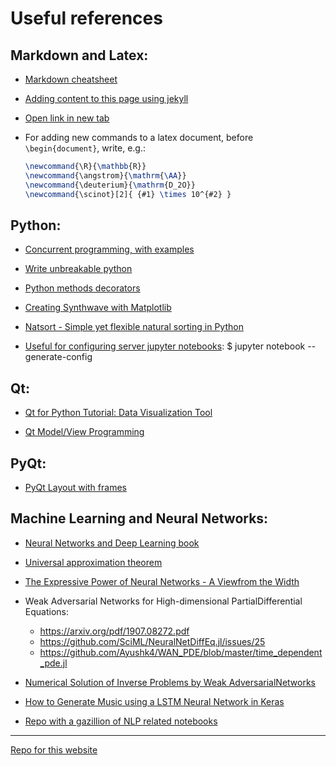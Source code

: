 ﻿# Useful references

## Markdown and Latex:

 - [Markdown cheatsheet](https://github.com/adam-p/markdown-here/wiki/Markdown-Cheatsheet)

 - [Adding content to this page using jekyll](https://help.github.com/en/github/working-with-github-pages/adding-content-to-your-github-pages-site-using-jekyll)

 - <a href="http://example.com/" target="_blank">Open link in new tab</a>
 - For adding new commands to a latex document, before `\begin{document}`, write, e.g.:  
   ```latex
   \newcommand{\R}{\mathbb{R}}  
   \newcommand{\angstrom}{\mathrm{\AA}}  
   \newcommand{\deuterium}{\mathrm{D_2O}}  
   \newcommand{\scinot}[2]{ {#1} \times 10^{#2} }  
   ```

## Python:

 - [Concurrent programming, with examples](https://begriffs.com/posts/2020-03-23-concurrent-programming.html)

 - [Write unbreakable python](https://jessewarden.com/2020/03/write-unbreakable-python.html)

 - [Python methods decorators](https://julien.danjou.info/guide-python-static-class-abstract-methods/)

 - [Creating Synthwave with Matplotlib](https://towardsdatascience.com/creating-synthwave-with-matplotlib-ea7c9be59760)

 - [Natsort - Simple yet flexible natural sorting in Python](https://pypi.org/project/natsort/)
  
 - [Useful for configuring server jupyter notebooks](https://jupyter-notebook.readthedocs.io/en/stable/public_server.html): \$ jupyter notebook --generate-config


## Qt:

 - [Qt for Python Tutorial: Data Visualization Tool](https://wiki.qt.io/Qt_for_Python_Tutorial:_Data_Visualization_Tool)

 - [Qt Model/View Programming](https://doc.qt.io/qt-5/model-view-programming.html)


## PyQt:

 - [PyQt Layout with frames](https://stackoverflow.com/questions/41483034/pyqt5-layout-with-frames)

## Machine Learning and Neural Networks:

 - [Neural Networks and Deep Learning book](http://static.latexstudio.net/article/2018/0912/neuralnetworksanddeeplearning.pdf)

 - [Universal approximation theorem](https://en.wikipedia.org/wiki/Universal_approximation_theorem)

 - [The Expressive Power of Neural Networks - A Viewfrom the Width](http://papers.nips.cc/paper/7203-the-expressive-power-of-neural-networks-a-view-from-the-width.pdf)

 - Weak Adversarial Networks for High-dimensional PartialDifferential Equations:
   - <https://arxiv.org/pdf/1907.08272.pdf>
   - <https://github.com/SciML/NeuralNetDiffEq.jl/issues/25>
   - <https://github.com/Ayushk4/WAN_PDE/blob/master/time_dependent_pde.jl>

 - [Numerical Solution of Inverse Problems by Weak AdversarialNetworks](https://arxiv.org/pdf/2002.11340.pdf)

 - [How to Generate Music using a LSTM Neural Network in Keras](https://towardsdatascience.com/how-to-generate-music-using-a-lstm-neural-network-in-keras-68786834d4c5)

 - [Repo with a gazillion of NLP related notebooks](https://notebooks.quantumstat.com/)

---
[Repo for this website](https://github.com/juanmcloaiza/juanmcloaiza.github.io)
